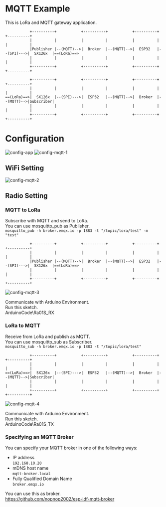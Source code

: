 # MQTT Example   
This is LoRa and MQTT gateway application.   
```
           +----------+           +----------+           +----------+           +----------+
           |          |           |          |           |          |           |          |
           |Publisher |--(MQTT)-->|  Broker  |--(MQTT)-->|  ESP32   |--(SPI)--->|  SX126x  |==(LoRa)==>
           |          |           |          |           |          |           |          |
           +----------+           +----------+           +----------+           +----------+

           +----------+           +----------+           +----------+           +----------+
           |          |           |          |           |          |           |          |
==(LoRa)==>|  SX126x  |--(SPI)--->|  ESP32   |--(MQTT)-->|  Broker  |--(MQTT)-->|Subscriber|
           |          |           |          |           |          |           |          |
           +----------+           +----------+           +----------+           +----------+
```


# Configuration   
![config-app](https://user-images.githubusercontent.com/6020549/162125873-556d92c4-60aa-46fb-9f6e-d2ff38858f58.jpg)
![config-mqtt-1](https://github.com/nopnop2002/esp-idf-sx126x/assets/6020549/b7a6c61c-9d7f-4867-bae1-3f7b545b3dc9)

## WiFi Setting
![config-mqtt-2](https://github.com/nopnop2002/esp-idf-sx126x/assets/6020549/df4c9cb5-c11d-488f-a951-4c0148e8b847)

## Radio Setting

### MQTT to LoRa   
 Subscribe with MQTT and send to LoRa.   
 You can use mosquitto_pub as Publisher.   
 ```mosquitto_pub -h broker.emqx.io -p 1883 -t "/topic/lora/test" -m "test"```

```
           +----------+           +----------+           +----------+           +----------+
           |          |           |          |           |          |           |          |
           |Publisher |--(MQTT)-->|  Broker  |--(MQTT)-->|  ESP32   |--(SPI)--->|  SX126x  |==(LoRa)==>
           |          |           |          |           |          |           |          |
           +----------+           +----------+           +----------+           +----------+
```


![config-mqtt-3](https://github.com/user-attachments/assets/8c64f566-909b-467a-9876-30663ed74367)

Communicate with Arduino Environment.   
Run this sketch.   
ArduinoCode\Ra01S_RX   

### LoRa to MQTT   
 Receive from LoRa and publish as MQTT.   
 You can use mosquitto_sub as Subscriber.   
 ```mosquitto_sub -h broker.emqx.io -p 1883 -t "/topic/lora/test"```

```
           +----------+           +----------+           +----------+           +----------+
           |          |           |          |           |          |           |          |
==(LoRa)==>|  SX126x  |--(SPI)--->|  ESP32   |--(MQTT)-->|  Broker  |--(MQTT)-->|Subscriber|
           |          |           |          |           |          |           |          |
           +----------+           +----------+           +----------+           +----------+
```

![config-mqtt-4](https://github.com/user-attachments/assets/b4bf930e-fd7a-4f99-a226-49e31465aa03)

Communicate with Arduino Environment.   
Run this sketch.   
ArduinoCode\Ra01S_TX   

### Specifying an MQTT Broker   
You can specify your MQTT broker in one of the following ways:   
- IP address   
 ```192.168.10.20```   
- mDNS host name   
 ```mqtt-broker.local```   
- Fully Qualified Domain Name   
 ```broker.emqx.io```

You can use this as broker.   
https://github.com/nopnop2002/esp-idf-mqtt-broker
